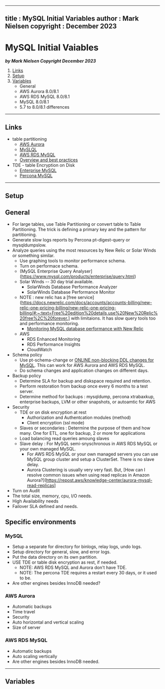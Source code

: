 
---
title : MySQL Initial Variables
author : Mark Nielsen
copyright : December 2023
---


MySQL Initial Vaiables
==============================

_**by Mark Nielsen
Copyright December 2023**_

1. [Links](#links)
2. [Setup](#setup)
3. [Variables](#variables)
    * General
    * AWS Aurora 8.0/8.1
    * AWS RDS MySQL 8.0/8.1
    * MySQL 8.0/8.1
    * 5.7 to 8.0/8.1 differences

* * *
<a name=links></a>Links
-----
* table partitioning
    * [AWS Aurora](https://docs.aws.amazon.com/dms/latest/oracle-to-aurora-mysql-migration-playbook/chap-oracle-aurora-mysql.storage.partition.html)
    * [MySLQL](https://dev.mysql.com/doc/refman/8.0/en/partitioning.html)
    * [AWS RDS MySQL](https://aws.amazon.com/blogs/database/perform-parallel-load-for-partitioned-data-into-amazon-s3-using-aws-dms/)
    * [Overview and best practices](https://hevodata.com/learn/mysql-partition/)
* TDE - table Encryption on Disk
    * [Enterprise MySQL](https://www.mysql.com/products/enterprise/tde.html)
    * [Percona MySQL](https://www.percona.com/blog/transparent-data-encryption-tde/)

* * *
<a name=Setup></a>Setup
-----


## General
* For large tables, use Table Partitioning or convert table to Table Partitioning. The trick is defining a primary key and the pattern for partitioning.
* Generate slow logs reports by Percona pt-digest-query or mysqldumpslow.
* Analyze queries using the most resources by New Relic or Solar Winds or something similar.
    * Use graphing tools to monitor performance schema.
    * Turn on performace schema.
    * (MySQL Enterprise Query Analyser](https://www.mysql.com/products/enterprise/query.html)
    * Solar Winds -- 30 day trial available. 
        * SolarWinds Database Performance Analyzer
        * SolarWinds Database Performance Monitor
    * NOTE : new relic has a [free service](https://docs.newrelic.com/docs/accounts/accounts-billing/new-relic-one-pricing-billing/new-relic-one-pricing-billing/#:~:text=Free%20edition%20details,use%20New%20Relic%20free%2C%20forever.] with limitaions. It has slow query tools too and performance monitoring.
        * [Monitoring MySQL database performance with New Relic](https://newrelic.com/blog/how-to-relic/how-to-monitor-mysql)
    * AWS
        * RDS Enhanced Monitoring
        * RDS Performance Insights
        * CloudWatch
* Schema policy
    * Use pt-schema-change or [ONLINE non-blocking DDL changes for MySQL](https://dev.mysql.com/doc/refman/8.0/en/innodb-online-ddl-operations.html). This can work for AWS Aurora and AWS RDS MySQL.
    * Do schema changes and application changes on different days.
* Backup policy
    * Determine SLA for backup and diskspace required and retention.
    * Perform restoration from backup once every 6 months to a test server.
    * Determine method for backups : mysqldump, percona xtrabaxkup, enterprise backups, LVM or other snapshots, or autoamtic for AWS
* Security
    * TDE or on disk encryption at rest
        * Authorization and Authentcation modules (method)
        * Client encryption (ssl mode)
    * Slaves or secondaries : Determine the purpose of them and how many. One for ETL, one for backup, 2 or more for applications
    * Load balancing read queries amoung slaves
    * Slave delay : For MySQL semi-snyschronous in AWS RDS MySQL or your own managed MySQL.
        * For AWS RDS MySQL or your own managed servers you can use MySQL group cluster and setup a ClusterSet. There is no slave delay.
        * Aurora Clustering is usually very very fast. But, [How can I resolve common issues when using read replicas in Amazon Aurora?](https://repost.aws/knowledge-center/aurora-mysql-read-replicas]
* Turn on Audit
* The total size, memory, cpu, I/O needs. 
* High Availability needs
* Failover SLA defined and needs. 

## Specific environments

### MySQL
* Setup a separate for directory for binlogs, relay logs, undo logs.
* Setup directory for general, slow, and error logs.
* Put the data directory on its own partition.
* USE TDE or table disk encryption as rest, if needed.
   * NOTE: AWS RDS MySQL and Aurora don't have TDE.
   * NOTE: The percona TDE requires a restart every 30 days, or it used to be.     
* Are other engines besides InnoDB needed?

### AWS Aurora
* Automatic backups
* Time travel
* Security
* Auto horizontal and vertical scaling
* Size of server

### AWS RDS MySQL
* Automatic backups
* Auto scaling vertically
* Are other engines besides InnoDB needed.

* * *
<a name=variables></a>Variables
-----

